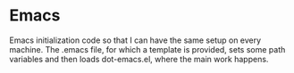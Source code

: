 # Emacs
Emacs initialization code so that I can have the same setup on every machine. The .emacs file, for which a template is provided, sets some path variables and then loads dot-emacs.el, where the main work happens.
